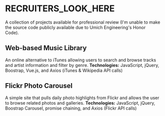 # RECRUITERS_LOOK_HERE
A collection of projects available for professional review (I'm unable to make the source code publicly available due to Umich Engineering's Honor Code).

## Web-based Music Library
An online alternative to iTunes allowing users to search and browse tracks and artist information and filter by genre.
**Technologies:** JavaScript, jQuery, Boostrap, Vue.js, and Axios (iTunes & Wikipedia API calls)

## Flickr Photo Carousel
A simple site that pulls daily photo highlights from Flickr and allows the user to browse related photos and galleries.
**Technologies:** JavaScript, jQuery, Boostrap Carousel, promise chaining, and Axios (Flickr API calls)
